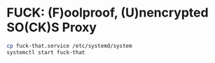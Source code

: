 # FUCK: (F)oolproof, (U)nencrypted SO(CK)S Proxy

```bash
cp fuck-that.service /etc/systemd/system
systemctl start fuck-that
```
